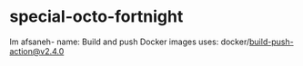 # special-octo-fortnight
Im afsaneh- name: Build and push Docker images   uses: docker/build-push-action@v2.4.0
